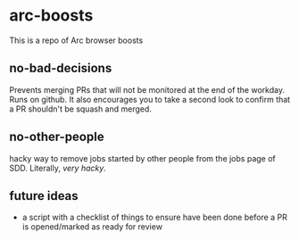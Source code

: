 # arc-boosts

This is a repo of Arc browser boosts

## no-bad-decisions

Prevents merging PRs that will not be monitored at the end of the workday. Runs on github.
It also encourages you to take a second look to confirm that a PR shouldn't be squash and merged.

## no-other-people

hacky way to remove jobs started by other people from the jobs page of SDD. Literally, _very hacky_. 

## future ideas

- a script with a checklist of things to ensure have been done before a PR is opened/marked as ready for review
